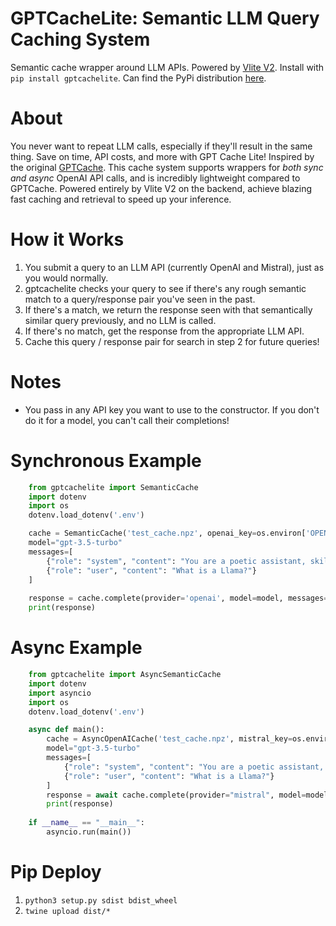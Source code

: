 # GPTCacheLite: Semantic LLM Query Caching System
Semantic cache wrapper around LLM APIs. Powered by [Vlite V2](https://github.com/raydelvecchio/vlite-v2). Install with `pip install gptcachelite`. Can find the PyPi distribution [here](https://pypi.org/project/gptcachelite/).

# About
You never want to repeat LLM calls, especially if they'll result in the same thing. Save on time, API costs, and more with GPT Cache Lite! Inspired by the
original [GPTCache](https://github.com/zilliztech/GPTCache). This cache system supports wrappers for *both sync and async* OpenAI API calls, and is incredibly
lightweight compared to GPTCache. Powered entirely by Vlite V2 on the backend, achieve blazing fast caching and retrieval to speed up your inference.

# How it Works
1. You submit a query to an LLM API (currently OpenAI and Mistral), just as you would normally.
2. gptcachelite checks your query to see if there's any rough semantic match to a query/response pair you've seen in the past.
3. If there's a match, we return the response seen with that semantically similar query previously, and no LLM is called.
4. If there's no match, get the response from the appropriate LLM API.
5. Cache this query / response pair for search in step 2 for future queries!

# Notes
* You pass in any API key you want to use to the constructor. If you don't do it for a model, you can't call their completions!

# Synchronous Example
```python
    from gptcachelite import SemanticCache
    import dotenv
    import os
    dotenv.load_dotenv('.env')

    cache = SemanticCache('test_cache.npz', openai_key=os.environ['OPENAI_API_KEY'])
    model="gpt-3.5-turbo"
    messages=[
        {"role": "system", "content": "You are a poetic assistant, skilled in explaining complex programming concepts with creative flair."},
        {"role": "user", "content": "What is a Llama?"}
    ]
    
    response = cache.complete(provider='openai', model=model, messages=messages)
    print(response)
```

# Async Example
```python
    from gptcachelite import AsyncSemanticCache
    import dotenv
    import asyncio
    import os
    dotenv.load_dotenv('.env')

    async def main():
        cache = AsyncOpenAICache('test_cache.npz', mistral_key=os.environ['MISTRAL_API_KEY'])
        model="gpt-3.5-turbo"
        messages=[
            {"role": "system", "content": "You are a poetic assistant, skilled in explaining complex programming concepts with creative flair."},
            {"role": "user", "content": "What is a Llama?"}
        ]
        response = await cache.complete(provider="mistral", model=model, messages=messages)
        print(response)
    
    if __name__ == "__main__":
        asyncio.run(main())
```

# Pip Deploy
1. `python3 setup.py sdist bdist_wheel`
2. `twine upload dist/*`
